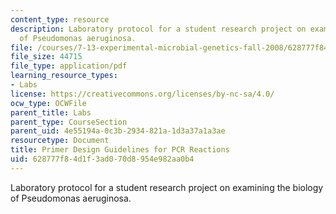```yaml
---
content_type: resource
description: Laboratory protocol for a student research project on examining the biology
  of Pseudomonas aeruginosa.
file: /courses/7-13-experimental-microbial-genetics-fall-2008/628777f84d1f3ad070d8954e982aa0b4_MIT7_13f08_lab08_Protocol_Designing.pdf
file_size: 44715
file_type: application/pdf
learning_resource_types:
- Labs
license: https://creativecommons.org/licenses/by-nc-sa/4.0/
ocw_type: OCWFile
parent_title: Labs
parent_type: CourseSection
parent_uid: 4e55194a-0c3b-2934-821a-1d3a37a1a3ae
resourcetype: Document
title: Primer Design Guidelines for PCR Reactions
uid: 628777f8-4d1f-3ad0-70d8-954e982aa0b4
---
```

Laboratory protocol for a student research project on examining the biology of Pseudomonas aeruginosa.